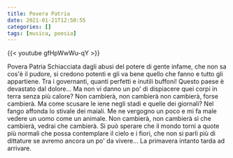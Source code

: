```yaml
---
title: Povera Patria
date: 2021-01-21T12:50:55
categories: []
tags: [musica, poesia]
---
```


{{< youtube gfHpWwWu-qY >}}

Povera Patria
Schiacciata dagli abusi del potere
di gente infame, che non sa cos'è il pudore,
si credono potenti e gli va bene quello che fanno
e tutto gli appartiene.
Tra i governanti, quanti perfetti e inutili buffoni!
Questo paese è devastato dal dolore...
Ma non vi danno un po' di dispiacere
quei corpi in terra senza più calore?
Non cambierà, non cambierà
non cambierà, forse cambierà. 
Ma come scusare le iene negli stadi e quelle dei giornali?
Nel fango affonda lo stivale dei maiali.
Me ne vergogno un poco e mi fa male
vedere un uomo come un animale.
Non cambierà, non cambierà
sì che cambierà, vedrai che cambierà.
Si può sperare che il mondo torni a quote più normali
che possa contemplare il cielo e i fiori,
che non si parli più di dittature
se avremo ancora un po' da vivere...
La primavera intanto tarda ad arrivare.
